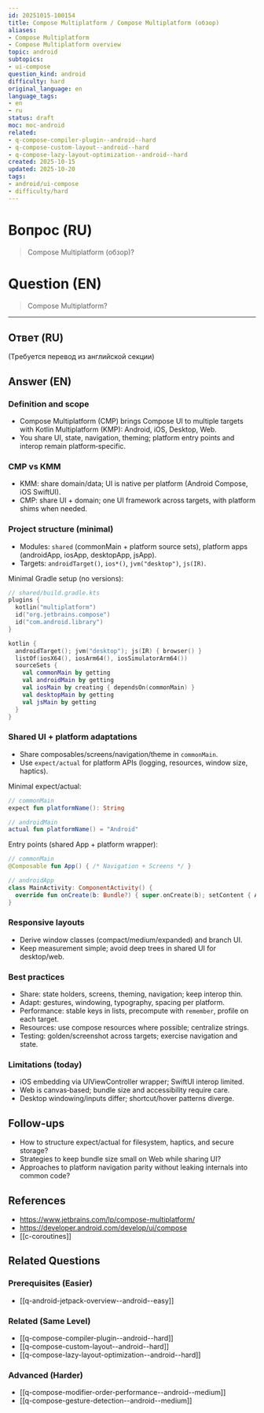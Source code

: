 ```yaml
---
id: 20251015-100154
title: Compose Multiplatform / Compose Multiplatform (обзор)
aliases:
- Compose Multiplatform
- Compose Multiplatform overview
topic: android
subtopics:
- ui-compose
question_kind: android
difficulty: hard
original_language: en
language_tags:
- en
- ru
status: draft
moc: moc-android
related:
- q-compose-compiler-plugin--android--hard
- q-compose-custom-layout--android--hard
- q-compose-lazy-layout-optimization--android--hard
created: 2025-10-15
updated: 2025-10-20
tags:
- android/ui-compose
- difficulty/hard
---
```


# Вопрос (RU)
> Compose Multiplatform (обзор)?

# Question (EN)
> Compose Multiplatform?

---

## Ответ (RU)

(Требуется перевод из английской секции)

## Answer (EN)

### Definition and scope
- Compose Multiplatform (CMP) brings Compose UI to multiple targets with Kotlin Multiplatform (KMP): Android, iOS, Desktop, Web.
- You share UI, state, navigation, theming; platform entry points and interop remain platform‑specific.

### CMP vs KMM
- KMM: share domain/data; UI is native per platform (Android Compose, iOS SwiftUI).
- CMP: share UI + domain; one UI framework across targets, with platform shims when needed.

### Project structure (minimal)
- Modules: `shared` (commonMain + platform source sets), platform apps (androidApp, iosApp, desktopApp, jsApp).
- Targets: `androidTarget()`, `ios*()`, `jvm("desktop")`, `js(IR)`.

Minimal Gradle setup (no versions):
```kotlin
// shared/build.gradle.kts
plugins {
  kotlin("multiplatform")
  id("org.jetbrains.compose")
  id("com.android.library")
}

kotlin {
  androidTarget(); jvm("desktop"); js(IR) { browser() }
  listOf(iosX64(), iosArm64(), iosSimulatorArm64())
  sourceSets {
    val commonMain by getting
    val androidMain by getting
    val iosMain by creating { dependsOn(commonMain) }
    val desktopMain by getting
    val jsMain by getting
  }
}
```

### Shared UI + platform adaptations
- Share composables/screens/navigation/theme in `commonMain`.
- Use `expect/actual` for platform APIs (logging, resources, window size, haptics).

Minimal expect/actual:
```kotlin
// commonMain
expect fun platformName(): String

// androidMain
actual fun platformName() = "Android"
```

Entry points (shared App + platform wrapper):
```kotlin
// commonMain
@Composable fun App() { /* Navigation + Screens */ }

// androidApp
class MainActivity: ComponentActivity() {
  override fun onCreate(b: Bundle?) { super.onCreate(b); setContent { App() } }
}
```

### Responsive layouts
- Derive window classes (compact/medium/expanded) and branch UI.
- Keep measurement simple; avoid deep trees in shared UI for desktop/web.

### Best practices
- Share: state holders, screens, theming, navigation; keep interop thin.
- Adapt: gestures, windowing, typography, spacing per platform.
- Performance: stable keys in lists, precompute with `remember`, profile on each target.
- Resources: use compose resources where possible; centralize strings.
- Testing: golden/screenshot across targets; exercise navigation and state.

### Limitations (today)
- iOS embedding via UIViewController wrapper; SwiftUI interop limited.
- Web is canvas‑based; bundle size and accessibility require care.
- Desktop windowing/inputs differ; shortcut/hover patterns diverge.

## Follow-ups
- How to structure expect/actual for filesystem, haptics, and secure storage?
- Strategies to keep bundle size small on Web while sharing UI?
- Approaches to platform navigation parity without leaking internals into common code?

## References
- https://www.jetbrains.com/lp/compose-multiplatform/
- https://developer.android.com/develop/ui/compose
- [[c-coroutines]]

## Related Questions

### Prerequisites (Easier)
- [[q-android-jetpack-overview--android--easy]]

### Related (Same Level)
- [[q-compose-compiler-plugin--android--hard]]
- [[q-compose-custom-layout--android--hard]]
- [[q-compose-lazy-layout-optimization--android--hard]]

### Advanced (Harder)
- [[q-compose-modifier-order-performance--android--medium]]
- [[q-compose-gesture-detection--android--medium]]
